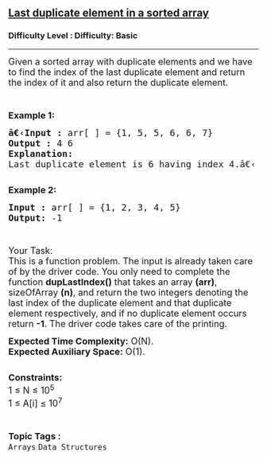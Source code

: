 <h2><a href="https://www.geeksforgeeks.org/problems/last-duplicate-element-in-a-sorted-array5539/1?page=2&category=Arrays,Strings,Linked%20List&difficulty=School,Basic&status=unsolved&sortBy=submissions">Last duplicate element in a sorted array</a></h2><h3>Difficulty Level : Difficulty: Basic</h3><hr><div class="problems_problem_content__Xm_eO"><p><span style="font-size:18px">Given a sorted array with duplicate elements and we have to find the index of the last duplicate element and return the index of it and also return the duplicate element. </span></p>

<p>&nbsp;</p>

<p><span style="font-size:18px"><strong>Example 1:</strong></span></p>

<pre><span style="font-size:18px"><strong>â€‹Input :</strong> arr[ ] = {1, 5, 5, 6, 6, 7}
<strong>Output :</strong> 4 6
<strong>Explanation:</strong>
Last duplicate element is 6 having index 4.â€‹
</span></pre>

<p><br>
<span style="font-size:18px"><strong>Example 2:</strong></span></p>

<pre><span style="font-size:18px"><strong>Input : </strong>arr[ ] = {1, 2, 3, 4, 5}
<strong>Output:</strong> -1
</span></pre>

<p>&nbsp;</p>

<p><span style="font-size:18px">Your Task:<br>
This is a function problem. The input is already taken care of by the driver code. You only need to complete the function <strong>dupLastIndex()</strong> that takes an array <strong>(arr)</strong>, sizeOfArray <strong>(n)</strong>, and return the two integers denoting the last index of the duplicate element and that duplicate element respectively, and if no duplicate element occurs return <strong>-1</strong>. The driver code takes care of the printing.</span></p>

<p><span style="font-size:18px"><strong>Expected Time Complexity:</strong>&nbsp;O(N).<br>
<strong>Expected Auxiliary Space:</strong>&nbsp;O(1).</span><br>
&nbsp;</p>

<p><span style="font-size:18px"><strong>Constraints:</strong><br>
1 ≤ N ≤ 10<sup>5</sup><br>
1 ≤ A[i] ≤ 10<sup>7</sup></span></p>
</div><br><p><span style=font-size:18px><strong>Topic Tags : </strong><br><code>Arrays</code>&nbsp;<code>Data Structures</code>&nbsp;